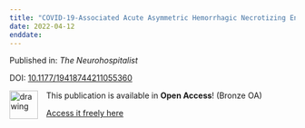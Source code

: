 ```yaml
---
title: "COVID-19-Associated Acute Asymmetric Hemorrhagic Necrotizing Encephalopathy: A Case Report."
date: 2022-04-12
enddate:
---
```


Published in: *The Neurohospitalist*

DOI: [10.1177/19418744211055360](https://doi.org/10.1177/19418744211055360)

<img src="https://upload.wikimedia.org/wikipedia/commons/thumb/7/77/Open_Access_logo_PLoS_transparent.svg/800px-Open_Access_logo_PLoS_transparent.svg.png" alt="drawing" width="50" align="left"/> &nbsp;&nbsp;&nbsp;This publication is available in **Open Access**! (Bronze OA)

&nbsp;&nbsp;&nbsp;<a href="https://journals.sagepub.com/doi/pdf/10.1177/19418744211055360" download>Access it freely here</a>


